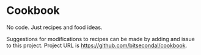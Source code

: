 # Cookbook
No code. Just recipes and food ideas.

Suggestions for modifications to recipes can be made by adding 
and issue to this project. Project URL is https://github.com/bitsecondal/cookbook.

